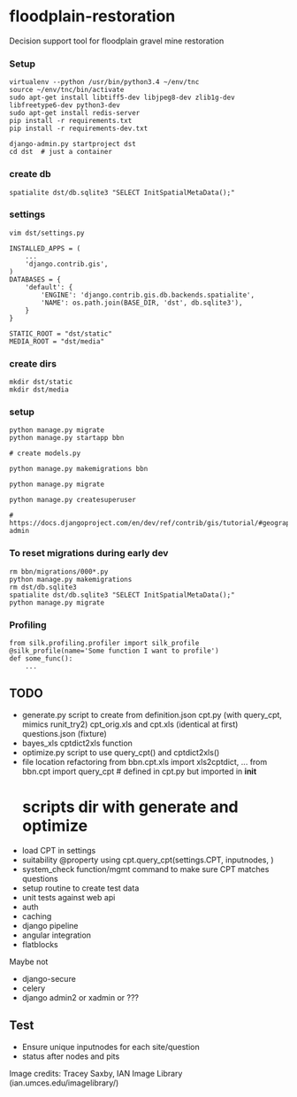 floodplain-restoration
======================

Decision support tool for floodplain gravel mine restoration

### Setup
	virtualenv --python /usr/bin/python3.4 ~/env/tnc
	source ~/env/tnc/bin/activate
	sudo apt-get install libtiff5-dev libjpeg8-dev zlib1g-dev libfreetype6-dev python3-dev 
	sudo apt-get install redis-server
	pip install -r requirements.txt
	pip install -r requirements-dev.txt

	django-admin.py startproject dst
	cd dst  # just a container

### create db
	spatialite dst/db.sqlite3 "SELECT InitSpatialMetaData();"

### settings
	vim dst/settings.py

	INSTALLED_APPS = (
	    ...
	    'django.contrib.gis',
	)
	DATABASES = {
	    'default': {
	        'ENGINE': 'django.contrib.gis.db.backends.spatialite',
	        'NAME': os.path.join(BASE_DIR, 'dst', db.sqlite3'),
	    }
	}

	STATIC_ROOT = "dst/static"
	MEDIA_ROOT = "dst/media"

### create dirs
	mkdir dst/static
	mkdir dst/media

### setup
	python manage.py migrate
	python manage.py startapp bbn 

	# create models.py 

	python manage.py makemigrations bbn

	python manage.py migrate

	python manage.py createsuperuser

	# https://docs.djangoproject.com/en/dev/ref/contrib/gis/tutorial/#geographic-admin

### To reset migrations during early dev
	rm bbn/migrations/000*.py 
	python manage.py makemigrations
	rm dst/db.sqlite3
	spatialite dst/db.sqlite3 "SELECT InitSpatialMetaData();"
	python manage.py migrate


### Profiling
	from silk.profiling.profiler import silk_profile
	@silk_profile(name='Some function I want to profile')
	def some_func():
		...


## TODO
* generate.py script to create from definition.json
	cpt.py (with query_cpt, mimics runit_try2) 
	cpt_orig.xls and cpt.xls (identical at first)
	questions.json (fixture)
* bayes_xls cptdict2xls function
* optimize.py script to use query_cpt() and cptdict2xls()
* file location refactoring
	from bbn.cpt.xls import xls2cptdict, ...
	from bbn.cpt import query_cpt  # defined in cpt.py but imported in __init__
	# scripts dir with generate and optimize
* load CPT in settings
* suitability @property using cpt.query_cpt(settings.CPT, inputnodes, )
* system_check function/mgmt command to make sure CPT matches questions
* setup routine to create test data
* unit tests against web api
* auth
* caching
* django pipeline
* angular integration
* flatblocks


Maybe not
*   django-secure
*   celery
*    django admin2 or xadmin or ???

## Test
* Ensure unique inputnodes for each site/question
* status after nodes and pits

Image credits:
Tracey Saxby, IAN Image Library (ian.umces.edu/imagelibrary/)